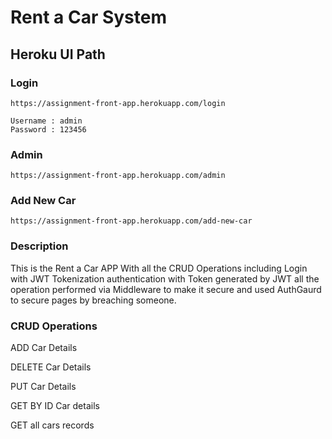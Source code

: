# Rent a Car System

## Heroku UI Path

### Login

```
https://assignment-front-app.herokuapp.com/login
```

```
Username : admin
Password : 123456
```

### Admin

```
https://assignment-front-app.herokuapp.com/admin
```

### Add New Car

```
https://assignment-front-app.herokuapp.com/add-new-car
```

### Description

This is the Rent a Car APP With all the CRUD Operations including Login with JWT Tokenization authentication with Token generated by JWT all the operation performed via Middleware to make it secure and used AuthGaurd to secure pages by breaching someone.

### CRUD Operations

ADD Car Details

DELETE Car Details

PUT Car Details

GET BY ID Car details

GET all cars records

